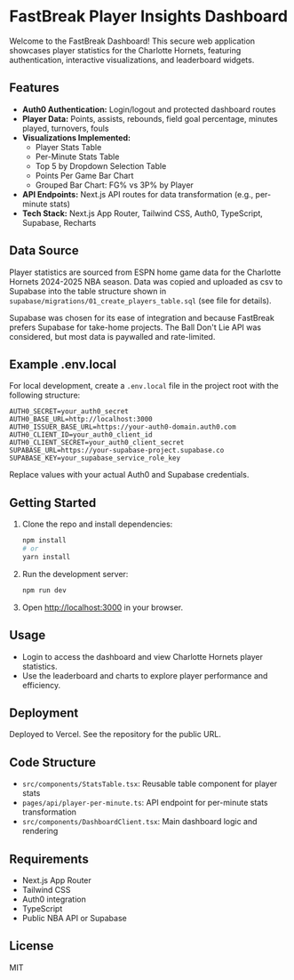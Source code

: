 # FastBreak Player Insights Dashboard

Welcome to the FastBreak Dashboard! This secure web application showcases player statistics for the Charlotte Hornets, featuring authentication, interactive visualizations, and leaderboard widgets.

## Features

- **Auth0 Authentication:** Login/logout and protected dashboard routes
- **Player Data:** Points, assists, rebounds, field goal percentage, minutes played, turnovers, fouls
- **Visualizations Implemented:**
  - Player Stats Table
  - Per-Minute Stats Table
  - Top 5 by Dropdown Selection Table
  - Points Per Game Bar Chart
  - Grouped Bar Chart: FG% vs 3P% by Player
- **API Endpoints:** Next.js API routes for data transformation (e.g., per-minute stats)
- **Tech Stack:** Next.js App Router, Tailwind CSS, Auth0, TypeScript, Supabase, Recharts

## Data Source

Player statistics are sourced from ESPN home game data for the Charlotte Hornets 2024-2025 NBA season. Data was copied and uploaded as csv to Supabase into the table structure shown in `supabase/migrations/01_create_players_table.sql` (see file for details).

Supabase was chosen for its ease of integration and because FastBreak prefers Supabase for take-home projects. The Ball Don't Lie API was considered, but most data is paywalled and rate-limited.

## Example .env.local

For local development, create a `.env.local` file in the project root with the following structure:

```env
AUTH0_SECRET=your_auth0_secret
AUTH0_BASE_URL=http://localhost:3000
AUTH0_ISSUER_BASE_URL=https://your-auth0-domain.auth0.com
AUTH0_CLIENT_ID=your_auth0_client_id
AUTH0_CLIENT_SECRET=your_auth0_client_secret
SUPABASE_URL=https://your-supabase-project.supabase.co
SUPABASE_KEY=your_supabase_service_role_key
```

Replace values with your actual Auth0 and Supabase credentials.

## Getting Started

1. Clone the repo and install dependencies:
   ```bash
   npm install
   # or
   yarn install
   ```
2. Run the development server:
   ```bash
   npm run dev
   ```
3. Open [http://localhost:3000](http://localhost:3000) in your browser.

## Usage

- Login to access the dashboard and view Charlotte Hornets player statistics.
- Use the leaderboard and charts to explore player performance and efficiency.

## Deployment

Deployed to Vercel. See the repository for the public URL.

## Code Structure

- `src/components/StatsTable.tsx`: Reusable table component for player stats
- `pages/api/player-per-minute.ts`: API endpoint for per-minute stats transformation
- `src/components/DashboardClient.tsx`: Main dashboard logic and rendering

## Requirements

- Next.js App Router
- Tailwind CSS
- Auth0 integration
- TypeScript
- Public NBA API or Supabase

## License

MIT
